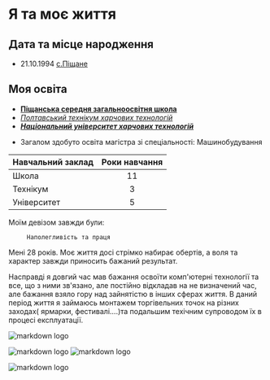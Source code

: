 # Я та моє життя 
## Дата та місце народження 
* 21.10.1994 [с.Піщане](https://uk.wikipedia.org/wiki/%D0%9F%D1%96%D1%89%D0%B0%D0%BD%D0%B5_(%D0%9F%D0%BE%D0%BB%D1%82%D0%B0%D0%B2%D1%81%D1%8C%D0%BA%D0%B8%D0%B9_%D1%80%D0%B0%D0%B9%D0%BE%D0%BD))
## Моя освіта 
- __[Піщанська середня загальноосвітня школа][1]__
- _[Полтавський технікум харчових технологій][2]_
- ___[Національний університет харчових  технологій][3]___
* Загалом здобуто освіта магістра зі спеціальності: Машинобудування


Навчальний заклад | Роки навчання |
--- |:---:|
Школа | 11 |
Технікум | 3 |
Університет | 5 | 


Моїм девізом завжди були:
```
     Наполегливість та праця
```


Мені 28 років. Моє життя досі стрімко набирає обертів, а воля та характер завжди приносить бажаний результат.<br/>

Насправді я довгий час мав бажання освоїти комп'ютерні технології та все, що з ними зв'язано, але постійно відкладав на не визначений час, але бажання взяло гору над зайнятістю в інших сферах життя. В даний період життя я займаюсь монтажем торгівельних точок на різних заходах( ярмарки, фестивалі....)та подальшим техічним супроводом їх в процесі експлуатації.

![markdown logo](https://s.44.ua/section/newsInText/upload/images/news/intext/000/053/488/recnoj-vokzal_60afa8ab8e8fc.jpg)


![markdown logo](https://www.5.ua/media/pictures/original/175759.jpg?t=1576778822)
![markdown logo](https://allfest.ru/sites/default/files/2020-06/atlas-weekend-2021.jpg)








![markdown logo](https://blockbustermall.com.ua/images/bb1/News/kovzanka/imgkovzanka-bb-mall-news.WEBP)
 














[1]:(https://www.facebook.com/groups/568307927611919) 
[2]:(http://www.pcxtnuht.pl.ua/)
[3]:(https://nuft.edu.ua/)





 